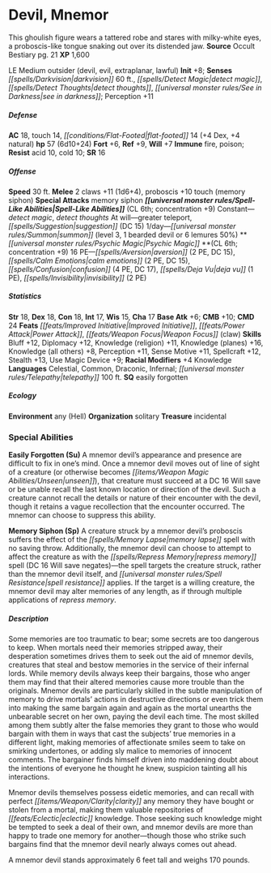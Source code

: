 ﻿---
cssclass: [monsters]
title1: Devil, Mnemor
desc_short: This ghoulish figure wears a tattered robe and stares with milky-white
  eyes, a proboscis-like tongue snaking out over its distended jaw.
title2: Mnemor
CR: 5
sources:
- name: Occult Bestiary
  page: 21
  link: http://paizo.com/products/btpy9g21?Pathfinder-Campaign-Setting-Occult-Bestiary
XP: 1600
alignment: LE
size: Medium
type: outsider
subtypes:
- devil
- evil
- extraplanar
- lawful
initiative:
  bonus: 8
senses:
  darkvision: 60
  detect magic: true
  detect thoughts: true
  see in darkness: true
AC:
  AC: 18
  touch: 14
  flat_footed: 14
  components:
    dex: 4
    natural: 4
HP:
  HP: 57
  long: 6d10+24
saves:
  fort: 6
  ref: 9
  will: 7
immunities:
- fire
- poison
resistances:
  acid: 10
  cold: 10
SR: 16
speeds:
  base: 30
attacks:
  melee:
  - - text: 2 claws +11 (1d6+4)
      entries:
      - - damage: 1d6+4
      count: 2
      attack: claws
      bonus:
      - 11
    - text: proboscis +10 touch (memory siphon)
      entries:
      - - effect: memory siphon
      attack: proboscis
      bonus:
      - 10
      touch: true
  special:
  - memory siphon
spell_like_abilities:
  entries:
  - name: detect magic
    source: default
    freq: Constant
  - name: detect thoughts
    source: default
    freq: Constant
  - name: greater teleport
    source: default
    freq: At will
  - name: suggestion
    source: default
    freq: At will
    DC: 15
  - name: summon
    source: default
    freq: 1/day
    level: 3
    summons:
    - name: bearded devil
      amount: 1
    - name: lemures
      amount: 6
      chance: 50%
  sources:
  - name: default
    CL: 6
    concentration: 9
psychic_magic:
  entries:
  - superscripts:
    - OA
    name: aversion
    PE: 2
    DC: 15
  - name: calm emotions
    PE: 2
    DC: 15
  - name: confusion
    PE: 4
    DC: 17
  - superscripts:
    - OA
    name: deja vu
    PE: 1
  - name: invisibility
    PE: 2
  sources:
  - name: default
    CL: 6
    concentration: 9
  PE: 16
ability_scores:
  STR: 18
  DEX: 18
  CON: 18
  INT: 17
  WIS: 15
  CHA: 17
BAB: 6
CMB: 10
CMD: 24
feats:
- name: Improved Initiative
- name: Power Attack
- name: Weapon Focus (claw)
skills:
  Bluff: 12
  Diplomacy: 12
  Knowledge (religion): 11
  Knowledge (planes): 16
  Knowledge (all others): 8
  Perception: 11
  Sense Motive: 11
  Spellcraft: 12
  Stealth: 13
  Use Magic Device: 9
  _racial_mods:
    Knowledge:
      _: 4
languages:
- Celestial
- Common
- Draconic
- Infernal
- telepathy 100 ft.
special_qualities:
- easily forgotten
ecology:
  environment: any (Hell)
  organization: solitary
  treasure_type: incidental
special_abilities:
  Easily Forgotten (Su): A mnemor devil's appearance and presence are difficult to
    fix in one's mind. Once a mnemor devil moves out of line of sight of a creature
    (or otherwise becomes unseen), that creature must succeed at a DC 16 Will save
    or be unable recall the last known location or direction of the devil. Such a
    creature cannot recall the details or nature of their encounter with the devil,
    though it retains a vague recollection that the encounter occurred. The mnemor
    can choose to suppress this ability.
  Memory Siphon (Sp): A creature struck by a mnemor devil's proboscis suffers the
    effect of the memory lapseAPG spell with no saving throw. Additionally, the mnemor
    devil can choose to attempt to affect the creature as with the repress memoryOA
    spell (DC 16 Will save negates)-the spell targets the creature struck, rather
    than the mnemor devil itself, and spell resistance applies. If the target is a
    willing creature, the mnemor devil may alter memories of any length, as if through
    multiple applications of repress memoryOA.
desc_long: |-
  Some memories are too traumatic to bear; some secrets are too dangerous to keep. When mortals need their memories stripped away, their desperation sometimes drives them to seek out the aid of mnemor devils, creatures that steal and bestow memories in the service of their infernal lords. While memory devils always keep their bargains, those who anger them may find that their altered memories cause more trouble than the originals. Mnemor devils are particularly skilled in the subtle manipulation of memory to drive mortals' actions in destructive directions or even trick them into making the same bargain again and again as the mortal unearths the unbearable secret on her own, paying the devil each time. The most skilled among them subtly alter the false memories they grant to those who would bargain with them in ways that cast the subjects' true memories in a different light, making memories of affectionate smiles seem to take on smirking undertones, or adding sly malice to memories of innocent comments. The bargainer finds himself driven into maddening doubt about the intentions of everyone he thought he knew, suspicion tainting all his interactions.

  Mnemor devils themselves possess eidetic memories, and can recall with perfect clarity any memory they have bought or stolen from a mortal, making them valuable repositories of eclectic knowledge. Those seeking such knowledge might be tempted to seek a deal of their own, and mnemor devils are more than happy to trade one memory for another-though those who strike such bargains find that the mnemor devil nearly always comes out ahead.

  A mnemor devil stands approximately 6 feet tall and weighs 170 pounds.

---

# Devil, Mnemor
This ghoulish figure wears a tattered robe and stares with milky-white eyes, a proboscis-like tongue snaking out over its distended jaw.
**Source** Occult Bestiary pg. 21
**XP** 1,600

LE Medium outsider (devil, evil, extraplanar, lawful)
**Init** +8; **Senses** _[[spells/Darkvision|darkvision]]_ 60 ft., _[[spells/Detect Magic|detect magic]]_, _[[spells/Detect Thoughts|detect thoughts]]_, _[[universal monster rules/See in Darkness|see in darkness]]_; Perception +11

##### Defense

**AC** 18, touch 14, _[[conditions/Flat-Footed|flat-footed]]_ 14 (+4 Dex, +4 natural)
**hp** 57 (6d10+24)
**Fort** +6, **Ref** +9, **Will** +7
**Immune** fire, poison; **Resist** acid 10, cold 10; **SR** 16

##### Offense
**Speed** 30 ft.
**Melee** 2 claws +11 (1d6+4), proboscis +10 touch (memory siphon)
**Special Attacks** memory siphon
**_[[universal monster rules/Spell-Like Abilities|Spell-Like Abilities]]_** (CL 6th; concentration +9)
Constant—_detect magic_, _detect thoughts_
At will—greater teleport, _[[spells/Suggestion|suggestion]]_ (DC 15)
1/day—_[[universal monster rules/Summon|summon]]_ (level 3, 1 bearded devil or 6 lemures 50%)
**_[[universal monster rules/Psychic Magic|Psychic Magic]]_ **(CL 6th; concentration +9)
16 PE—_[[spells/Aversion|aversion]]_ (2 PE, DC 15), _[[spells/Calm Emotions|calm emotions]]_ (2 PE, DC 15), _[[spells/Confusion|confusion]]_ (4 PE, DC 17), _[[spells/Deja Vu|deja vu]]_ (1 PE), _[[spells/Invisibility|invisibility]]_ (2 PE)

##### Statistics
**Str** 18, **Dex** 18, **Con** 18, **Int** 17, **Wis** 15, **Cha** 17
**Base Atk** +6; **CMB** +10; **CMD** 24
**Feats** _[[feats/Improved Initiative|Improved Initiative]]_, _[[feats/Power Attack|Power Attack]]_, _[[feats/Weapon Focus|Weapon Focus]]_ (claw)
**Skills** Bluff +12, Diplomacy +12, Knowledge (religion) +11, Knowledge (planes) +16, Knowledge (all others) +8, Perception +11, Sense Motive +11, Spellcraft +12, Stealth +13, Use Magic Device +9; **Racial Modifiers** +4 Knowledge
**Languages** Celestial, Common, Draconic, Infernal; _[[universal monster rules/Telepathy|telepathy]]_ 100 ft.
**SQ** easily forgotten

##### Ecology

**Environment** any (Hell)
**Organization** solitary
**Treasure** incidental

### Special Abilities

**Easily Forgotten (Su)** A mnemor devil’s appearance and presence are difficult to fix in one’s mind. Once a mnemor devil moves out of line of sight of a creature (or otherwise becomes _[[items/Weapon Magic Abilities/Unseen|unseen]]_), that creature must succeed at a DC 16 Will save or be unable recall the last known location or direction of the devil. Such a creature cannot recall the details or nature of their encounter with the devil, though it retains a vague recollection that the encounter occurred. The mnemor can choose to suppress this ability.

**Memory Siphon (Sp)** A creature struck by a mnemor devil’s proboscis suffers the effect of the _[[spells/Memory Lapse|memory lapse]]_ spell with no saving throw. Additionally, the mnemor devil can choose to attempt to affect the creature as with the _[[spells/Repress Memory|repress memory]]_ spell (DC 16 Will save negates)—the spell targets the creature struck, rather than the mnemor devil itself, and _[[universal monster rules/Spell Resistance|spell resistance]]_ applies. If the target is a willing creature, the mnemor devil may alter memories of any length, as if through multiple applications of _repress memory_.

##### Description

Some memories are too traumatic to bear; some secrets are too dangerous to keep. When mortals need their memories stripped away, their desperation sometimes drives them to seek out the aid of mnemor devils, creatures that steal and bestow memories in the service of their infernal lords. While memory devils always keep their bargains, those who anger them may find that their altered memories cause more trouble than the originals. Mnemor devils are particularly skilled in the subtle manipulation of memory to drive mortals’ actions in destructive directions or even trick them into making the same bargain again and again as the mortal unearths the unbearable secret on her own, paying the devil each time. The most skilled among them subtly alter the false memories they grant to those who would bargain with them in ways that cast the subjects’ true memories in a different light, making memories of affectionate smiles seem to take on smirking undertones, or adding sly malice to memories of innocent comments. The bargainer finds himself driven into maddening doubt about the intentions of everyone he thought he knew, suspicion tainting all his interactions.

Mnemor devils themselves possess eidetic memories, and can recall with perfect _[[items/Weapon/Clarity|clarity]]_ any memory they have bought or stolen from a mortal, making them valuable repositories of _[[feats/Eclectic|eclectic]]_ knowledge. Those seeking such knowledge might be tempted to seek a deal of their own, and mnemor devils are more than happy to trade one memory for another—though those who strike such bargains find that the mnemor devil nearly always comes out ahead.

A mnemor devil stands approximately 6 feet tall and weighs 170 pounds.